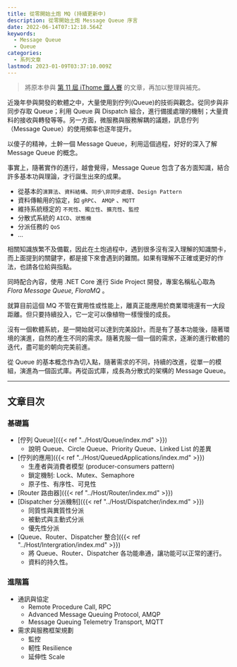 ```yaml
---
title: 從零開始土炮 MQ (持續更新中)
description: 從零開始土炮 Message Queue 序言
date: 2022-06-14T07:12:18.564Z
keywords:
  - Message Queue
  - Queue
categories:
  - 系列文章
lastmod: 2023-01-09T03:37:10.009Z
---
```


> 將原本參與 [第 11 屆 iThome 鐵人賽](https://ithelp.ithome.com.tw/users/20107551/ironman/2172) 的文章，再加以整理與補充。

近幾年參與開發的軟體之中，大量使用到佇列(Queue)的技術與觀念。從同步與非同步存取 Queue；利用 Queue 與 Dispatch 組合，進行備援處理的機制；大量資料的接收與轉發等等。另一方面，微服務與服務解耦的議題，訊息佇列（Message Queue）的使用頻率也逐年提升。

以傻子的精神，土幹一個 Message Queue，利用這個過程，好好的深入了解 Message Queue 的概念。

<!--more-->

事實上，隨著實作的進行，越會覺得，Message Queue 包含了各方面知識，結合許多基本功與理論，才行誕生出來的成果。

- 從基本的`演算法`、`資料結構`、`同步\非同步處理`、`Design Pattern`
- 資料傳輸用的協定，如 `gRPC`、 `AMQP` 、`MQTT`
- 維持系統穩定的 `不死性`、`獨立性`、`擴充性`、`監控`
- 分散式系統的 `AICD`、`狀態機`
- 分派任務的 `QoS`
- ...

相關知識族繁不及備載，因此在土炮過程中，遇到很多沒有深入理解的知識關卡，而上面提到的關鍵字，都是接下來會遇到的難關。如果有理解不正確或更好的作法，也請各位給與指點。

同時配合內容，使用 .NET Core 進行 Side Project 開發，專案名稱私心取為 *Flora Message Queue, FloraMQ* 。

就算目前這個 MQ 不管在實用性或性能上，離真正能應用於商業環境還有一大段距離。但只要持續投入，它一定可以像植物一樣慢慢的成長。

沒有一個軟體系統，是一開始就可以達到完美設計。而是有了基本功能後，隨著環境的演進，自然的產生不同的需求。隨著克服一個一個的需求，逐漸的進行軟體的迭代，盡可能的朝向完美前進。

從 Queue 的基本概念作為切入點，隨著需求的不同，持續的改進，從單一的模組，演進為一個函式庫。再從函式庫，成長為分散式的架構的 Message Queue。

---

## 文章目次

### 基礎篇

- [佇列 Queue]({{< ref "../Host/Queue/index.md" >}})
  - 說明 Queue、Circle Queue、Priority Queue、Linked List 的差異
- [佇列的應用]({{< ref "../Host/QueuedApplications/index.md" >}})
  - 生產者與消費者模型 (producer-consumers pattern)
  - 鎖定機制: Lock、Mutex、Semaphore
  - 原子性、有序性、可見性
- [Router 路由器]({{< ref "../Host/Router/index.md" >}})
- [Dispatcher 分派機制]({{< ref "../Host/Dispatcher/index.md" >}})
  - 同質性與異質性分派
  - 被動式與主動式分派
  - 優先性分派
- [Queue、Router、Dispatcher 整合]({{< ref "../Host/Intergration/index.md" >}})
  - 將 Queue、Router、Dispatcher 各功能串通，讓功能可以正常的運行。
  - 資料的持久性。

### 進階篇

- 通訊與協定
  - Remote Procedure Call, RPC
  - Advanced Message Queuing Protocol, AMQP
  - Message Queuing Telemetry Transport, MQTT
- 需求與服務框架規劃
  - 監控
  - 軔性 Resilience
  - 延伸性 Scale
